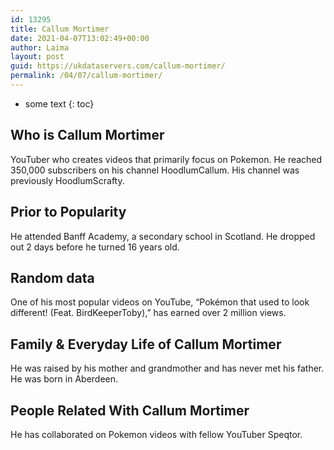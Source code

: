```yaml
---
id: 13295
title: Callum Mortimer
date: 2021-04-07T13:02:49+00:00
author: Laima
layout: post
guid: https://ukdataservers.com/callum-mortimer/
permalink: /04/07/callum-mortimer/
---
```


* some text
{: toc}


## Who is Callum Mortimer
                  
                  
                  
YouTuber who creates videos that primarily focus on Pokemon. He reached 350,000 subscribers on his channel HoodlumCallum. His channel was previously HoodlumScrafty.
                  
              
            
              
            
                
                
                
## Prior to Popularity
                  
                  
                  
He attended Banff Academy, a secondary school in Scotland. He dropped out 2 days before he turned 16 years old.
                  
              
            
              
            
                
                
                
## Random data
                  
                  
                  
One of his most popular videos on YouTube, &#8220;Pokémon that used to look different! (Feat. BirdKeeperToby),&#8221; has earned over 2 million views. 
                  
              
            
              
            
                
                
                
## Family & Everyday Life of Callum Mortimer
                  
                  
                  
He was raised by his mother and grandmother and has never met his father. He was born in Aberdeen.
                  
              
            
              
            
                
                
                
## People Related With Callum Mortimer
                  
                  
                  
He has collaborated on Pokemon videos with fellow YouTuber Speqtor.
                  
              
            
              
            
                
              
            
              
              
            
            
              
            
          
          
          